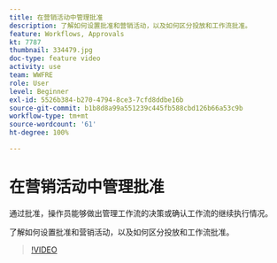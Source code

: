 ```yaml
---
title: 在营销活动中管理批准
description: 了解如何设置批准和营销活动，以及如何区分投放和工作流批准。
feature: Workflows, Approvals
kt: 7787
thumbnail: 334479.jpg
doc-type: feature video
activity: use
team: WWFRE
role: User
level: Beginner
exl-id: 5526b384-b270-4794-8ce3-7cfd8ddbe16b
source-git-commit: b1b8d8a99a551239c445fb588cbd126b66a53c9b
workflow-type: tm+mt
source-wordcount: '61'
ht-degree: 100%

---
```


# 在营销活动中管理批准

通过批准，操作员能够做出管理工作流的决策或确认工作流的继续执行情况。

了解如何设置批准和营销活动，以及如何区分投放和工作流批准。

>[!VIDEO](https://video.tv.adobe.com/v/334479?quality=12&learn=on)
